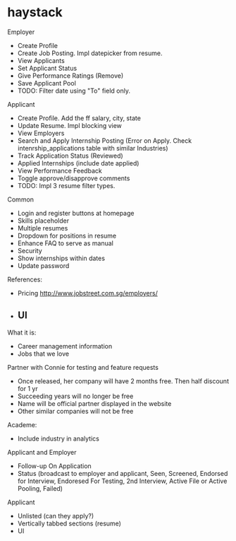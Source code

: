 haystack
========

Employer
* Create Profile
* Create Job Posting. Impl datepicker from resume.
* View Applicants
* Set Applicant Status
* Give Performance Ratings (Remove)
* Save Applicant Pool
* TODO: Filter date using "To" field only.

Applicant
* Create Profile. Add the ff salary, city, state
* Update Resume. Impl blocking view
* View Employers
* Search and Apply Internship Posting (Error on Apply. Check intenrship_applications table with similar Industries)
* Track Application Status (Reviewed)
* Applied Internships (include date applied)
* View Performance Feedback
* Toggle approve/disapprove comments
* TODO: Impl 3 resume filter types.

Common
* Login and register buttons at homepage
* Skills placeholder
* Multiple resumes
* Dropdown for positions in resume
* Enhance FAQ to serve as manual
* Security
* Show internships within dates
* Update password

References:
 * Pricing http://www.jobstreet.com.sg/employers/
 * UI
 	- 

What it is:
 - Career management information
 - Jobs that we love

 Partner with Connie for testing and feature requests
   - Once released, her company will have 2 months free. Then half discount for 1 yr
   - Succeeding years will no longer be free
   - Name will be official partner displayed in the website
   - Other similar companies will not be free




Academe:
- Include industry in analytics

Applicant and Employer
- Follow-up On Application
- Status (broadcast to employer and applicant, Seen, Screened, Endorsed for Interview, Endoresed For Testing, 2nd Interview, Active File or Active Pooling, Failed)

Applicant
 - Unlisted (can they apply?)
 - Vertically tabbed sections (resume)
 - UI